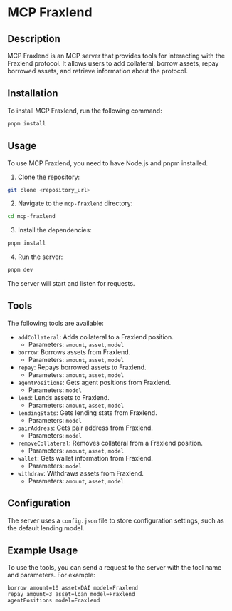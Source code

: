 # MCP Fraxlend

## Description

MCP Fraxlend is an MCP server that provides tools for interacting with the Fraxlend protocol. It allows users to add collateral, borrow assets, repay borrowed assets, and retrieve information about the protocol.

## Installation

To install MCP Fraxlend, run the following command:

```bash
pnpm install
```

## Usage

To use MCP Fraxlend, you need to have Node.js and pnpm installed.

1.  Clone the repository:

```bash
git clone <repository_url>
```

2.  Navigate to the `mcp-fraxlend` directory:

```bash
cd mcp-fraxlend
```

3.  Install the dependencies:

```bash
pnpm install
```

4.  Run the server:

```bash
pnpm dev
```

The server will start and listen for requests.

## Tools

The following tools are available:

- `addCollateral`: Adds collateral to a Fraxlend position.
  - Parameters: `amount`, `asset`, `model`
- `borrow`: Borrows assets from Fraxlend.
  - Parameters: `amount`, `asset`, `model`
- `repay`: Repays borrowed assets to Fraxlend.
  - Parameters: `amount`, `asset`, `model`
- `agentPositions`: Gets agent positions from Fraxlend.
  - Parameters: `model`
- `lend`: Lends assets to Fraxlend.
  - Parameters: `amount`, `asset`, `model`
- `lendingStats`: Gets lending stats from Fraxlend.
  - Parameters: `model`
- `pairAddress`: Gets pair address from Fraxlend.
  - Parameters: `model`
- `removeCollateral`: Removes collateral from a Fraxlend position.
  - Parameters: `amount`, `asset`, `model`
- `wallet`: Gets wallet information from Fraxlend.
  - Parameters: `model`
- `withdraw`: Withdraws assets from Fraxlend.
  - Parameters: `amount`, `asset`, `model`

## Configuration

The server uses a `config.json` file to store configuration settings, such as the default lending model.

## Example Usage

To use the tools, you can send a request to the server with the tool name and parameters. For example:

```
borrow amount=10 asset=DAI model=Fraxlend
repay amount=3 asset=loan model=Fraxlend
agentPositions model=Fraxlend
```
